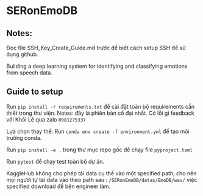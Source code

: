 # SERonEmoDB
## Notes: 
Đọc file SSH_Key_Create_Guide.md trước để biết cách setup SSH để sử dụng github.

Building a deep learning system for identifying and classifying emotions from speech data.

## Guide to setup
Run `pip install -r requirements.txt` để cài đặt toàn bộ requirements cần thiết trong thư viện. Notes: đây là phiên bản cổ đại nhất. Có lỗi gì feedback với Khôi Lê qua zalo `0981275337`

Lựa chọn thay thế: Run `conda env create -f environment.yml` để tạo môi trường conda.

Run `pip install -e .` trong thư mục repo gốc để chạy file `pyproject.toml`  

Run `pytest` để chạy test toàn bộ dự án.

KaggleHub không cho phép tải data cụ thể vào một specified path, cho nên mọi người tự tải data vào theo path sau : `/SERonEmoDB/datas/EmoDB/wav/` việc specified download để bên engineer làm.

